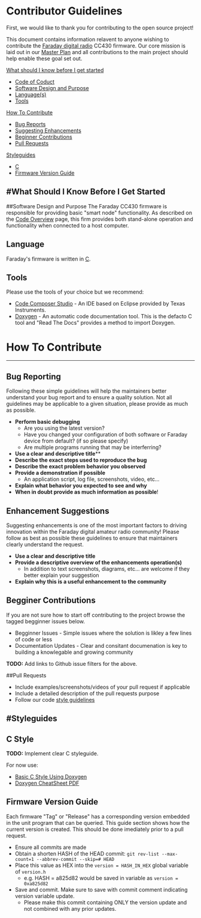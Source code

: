 # Contributor Guidelines

First, we would like to thank you for contributing to the open source project!

This document contains information relavent to anyone wishing to contribute the [Faraday digital radio](https://faradayrf.com) CC430 firmware. Our core mission is laid out in our [Master Plan](https://faradayrf.com/faradayrf-master-plan/) and all contributions to the main project should help enable these goal set out.

[What should I know before I get started](#get_started)

* [Code of Coduct](#code_of_conduct)
* [Software Design and Purpose](#software_design)
* [Language(s)](#language)
* [Tools](#tools)

[How To Contribute](#how_to_contribute)

* [Bug Reports](#bug_reporting)
* [Suggesting Enhancements](#enhancement_suggestions)
* [Beginner Contributions](#beginner_contributions)
* [Pull Requests](#pull_requests)

[Styleguides](#styleguides)

* [C](#c_style)
* [Firmware Version Guide](#firmware_version_guide)

#What Should I Know Before I Get Started <a name="get_started"></a>
---

##Software Design and Purpose <a name="software_design"></a>
The Faraday CC430 firmware is responsible for providing basic "smart node" functionality. As described on the [Code Overview](https://faradayrf.com/code/) page, this firm provides both stand-alone operation and functionality when connected to a host computer.


## Language <a name="language"></a>
Faraday's firmware is written in [C](https://en.wikipedia.org/wiki/C_(programming_language)).


## Tools<a name="tools"></a>
Please use the tools of your choice but we recommend:

* [Code Composer Studio](http://www.ti.com/tool/ccstudio) - An IDE based on Eclipse provided by Texas Instruments.
* [Doxygen](http://www.stack.nl/~dimitri/doxygen/index.html) - An automatic code documentation tool. This is the defacto C tool and "Read The Docs" provides a method to import Doxygen.

# How To Contribute <a name="how_to_contribute"></a>

---

## Bug Reporting <a name="bug_reporting"></a>

Following these simple guidelines will help the maintainers better understand your bug report and to ensure a quality solution. Not all guidelines may be applicable to a given situation, please provide as much as possible.

* **Perform basic debugging**
  * Are you using the latest version?
  * Have you changed your configuration of both software or Faraday device from default? (if so please specify)
  * Are multiple programs running that may be interferring?
* **Use a clear and descriptive title****
* **Describe the exact steps used to reproduce the bug**
* **Describe the exact problem behavior you observed**
* **Provide a demonstration if possible**
  * An application script, log file, screenshots, video, etc...
* **Explain what behavior you expected to see and why**
* **When in doubt provide as much information as possible**!

## Enhancement Suggestions <a name="enhancement_suggestions"></a>

Suggesting enhancements is one of the most important factors to driving innovation within the Faraday digital amateur radio community! Please follow as best as possible these guidelines to ensure that maintainers clearly understand the request.

* **Use a clear and descriptive title**
* **Provide a descriptive overview of the enhancements operation(s)**
  * In addition to text screenshots, diagrams, etc... are welcome if they better explain your suggestion
* **Explain why this is a useful enhancement to the community**


## Begginer Contributions <a name="beginner_contributions"></a>

If you are not sure how to start off contributing to the project browse the tagged begginner issues below.

* Begginner Issues - Simple issues where the solution is likley a few lines of code or less
* Documentation Updates - Clear and consitant documenation is key to building a knowlegable and growing community

**TODO:** Add links to Github issue filters for the above.


##Pull Requests <a name="pull_requests"></a>

* Include examples/screenshots/videos of your pull request if applicable
* Include a detailed description of the pull requests purpose
* Follow our code [style guidelines](#styleguides)
 

#Styleguides <a name="styleguides"></a>
---

## C Style <a name="c_style"></a>

**TODO:** Implement clear C styleguide.

For now use:

* [Basic C Style Using Doxygen](https://wiki.icinga.org/display/Dev/Coding+and+documenting+style+guide)
* [Doxygen CheatSheet PDF](https://wiki.icinga.org/display/Dev/Coding+and+documenting+style+guide)

## Firmware Version Guide <a name="firmware_version_guide"></a>
Each firmware "Tag" or "Release" has a corresponding version embedded in the unit program that can be queried. This guide section shows how the current version is created. This should be done imediately prior to a pull request.

* Ensure all commits are made
* Obtain a shorten HASH of the HEAD commit: `git rev-list --max-count=1 --abbrev-commit --skip=# HEAD`
* Place this value as HEX into the `version = HASH_IN_HEX` global variable of `version.h`
  * e.g. HASH = a825d82 would be saved in variable as `version = 0xa825d82`
* Save and commit. Make sure to save with commit comment indicating version variable update.
  * Please make this commit containing ONLY the version update and not combined with any prior updates.

